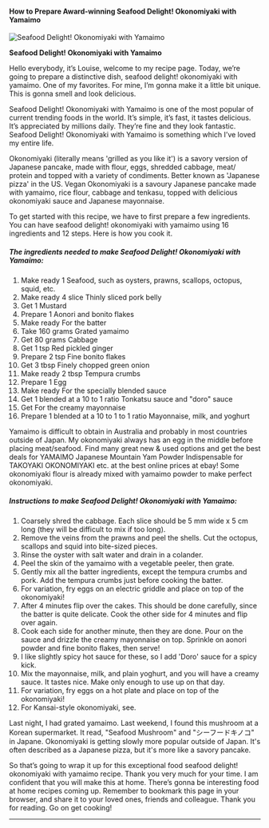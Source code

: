             

#### How to Prepare Award-winning Seafood Delight! Okonomiyaki with Yamaimo

![Seafood Delight! Okonomiyaki with Yamaimo](https://img-global.cpcdn.com/recipes/5896682072965120/751x532cq70/seafood-delight-okonomiyaki-with-yamaimo-recipe-main-photo.jpg)

**Seafood Delight! Okonomiyaki with Yamaimo**

Hello everybody, it’s Louise, welcome to my recipe page. Today, we’re going to prepare a distinctive dish, seafood delight! okonomiyaki with yamaimo. One of my favorites. For mine, I’m gonna make it a little bit unique. This is gonna smell and look delicious.

Seafood Delight! Okonomiyaki with Yamaimo is one of the most popular of current trending foods in the world. It’s simple, it’s fast, it tastes delicious. It’s appreciated by millions daily. They’re fine and they look fantastic. Seafood Delight! Okonomiyaki with Yamaimo is something which I’ve loved my entire life.

Okonomiyaki (literally means 'grilled as you like it') is a savory version of Japanese pancake, made with flour, eggs, shredded cabbage, meat/ protein and topped with a variety of condiments. Better known as 'Japanese pizza' in the US. Vegan Okonomiyaki is a savoury Japanese pancake made with yamaimo, rice flour, cabbage and tenkasu, topped with delicious okonomiyaki sauce and Japanese mayonnaise.

To get started with this recipe, we have to first prepare a few ingredients. You can have seafood delight! okonomiyaki with yamaimo using 16 ingredients and 12 steps. Here is how you cook it.

##### The ingredients needed to make Seafood Delight! Okonomiyaki with Yamaimo:

1.  Make ready 1 Seafood, such as oysters, prawns, scallops, octopus, squid, etc.
2.  Make ready 4 slice Thinly sliced pork belly
3.  Get 1 Mustard
4.  Prepare 1 Aonori and bonito flakes
5.  Make ready For the batter
6.  Take 160 grams Grated yamaimo
7.  Get 80 grams Cabbage
8.  Get 1 tsp Red pickled ginger
9.  Prepare 2 tsp Fine bonito flakes
10.  Get 3 tbsp Finely chopped green onion
11.  Make ready 2 tbsp Tempura crumbs
12.  Prepare 1 Egg
13.  Make ready For the specially blended sauce
14.  Get 1 blended at a 10 to 1 ratio Tonkatsu sauce and "doro" sauce
15.  Get For the creamy mayonnaise
16.  Prepare 1 blended at a 10 to 1 to 1 ratio Mayonnaise, milk, and yoghurt

Yamaimo is difficult to obtain in Australia and probably in most countries outside of Japan. My okonomiyaki always has an egg in the middle before placing meat/seafood. Find many great new & used options and get the best deals for YAMAIMO Japanese Mountain Yam Powder Indispensable for TAKOYAKI OKONOMIYAKI etc. at the best online prices at ebay! Some okonomiyaki flour is already mixed with yamaimo powder to make perfect okonomiyaki.

##### Instructions to make Seafood Delight! Okonomiyaki with Yamaimo:

1.  Coarsely shred the cabbage. Each slice should be 5 mm wide x 5 cm long (they will be difficult to mix if too long).
2.  Remove the veins from the prawns and peel the shells. Cut the octopus, scallops and squid into bite-sized pieces.
3.  Rinse the oyster with salt water and drain in a colander.
4.  Peel the skin of the yamaimo with a vegetable peeler, then grate.
5.  Gently mix all the batter ingredients, except the tempura crumbs and pork. Add the tempura crumbs just before cooking the batter.
6.  For variation, fry eggs on an electric griddle and place on top of the okonomiyaki!
7.  After 4 minutes flip over the cakes. This should be done carefully, since the batter is quite delicate. Cook the other side for 4 minutes and flip over again.
8.  Cook each side for another minute, then they are done. Pour on the sauce and drizzle the creamy mayonnaise on top. Sprinkle on aonori powder and fine bonito flakes, then serve!
9.  I like slightly spicy hot sauce for these, so I add 'Doro' sauce for a spicy kick.
10.  Mix the mayonnaise, milk, and plain yoghurt, and you will have a creamy sauce. It tastes nice. Make only enough to use up on that day.
11.  For variation, fry eggs on a hot plate and place on top of the okonomiyaki!
12.  For Kansai-style okonomiyaki, see.

Last night, I had grated yamaimo. Last weekend, I found this mushroom at a Korean supermarket. It read, "Seafood Mushroom" and "シーフードキノコ" in Japane. Okonomiyaki is getting slowly more popular outside of Japan. It's often described as a Japanese pizza, but it's more like a savory pancake.

So that’s going to wrap it up for this exceptional food seafood delight! okonomiyaki with yamaimo recipe. Thank you very much for your time. I am confident that you will make this at home. There’s gonna be interesting food at home recipes coming up. Remember to bookmark this page in your browser, and share it to your loved ones, friends and colleague. Thank you for reading. Go on get cooking!

* * *